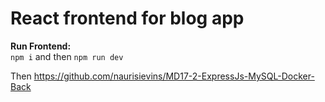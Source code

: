 # React frontend for blog app

<b>Run Frontend:</b>\
`npm i` and then `npm run dev`

Then https://github.com/naurisievins/MD17-2-ExpressJs-MySQL-Docker-Back